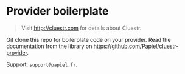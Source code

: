 # Provider boilerplate
> Visit http://cluestr.com for details about Cluestr.

Git clone this repo for boilerplate code on your provider.
Read the documentation from the library on https://github.com/Papiel/cluestr-provider.

Support: `support@papiel.fr`.
